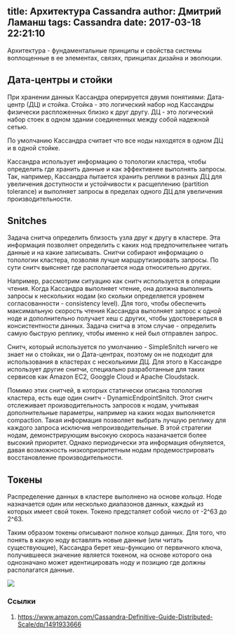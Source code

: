 title: Архитектура Cassandra
author: Дмитрий Ламанш
tags: Cassandra
date: 2017-03-18 22:21:10
---
Архитектура - фундаментальные принципы и свойства системы воплощенные в ее элементах, связях, принципах дизайна и эволюции.

<!-- more -->

## Дата-центры и стойки
При хранении данных Кассандра оперируется двумя понятиями: Дата-центр (ДЦ) и стойка. Стойка - это логический набор нод Кассандры физически распложенных близко к друг другу. ДЦ - это логический набор стоек в одном здании соединенных между собой надежной сетью.

По умолчанию Кассандра считает что все ноды находятся в одном ДЦ и в одной стойке.

Кассандра использует информацию о топологии кластера, чтобы определить где хранить данные и как эффективнее выполнять запросы. Так, например, Кассандра пытается хранить реплики в разных ДЦ для увеличения доступности и устойчивости к расщеплению (partition tolerance) и выполняет запросы в пределах одного ДЦ для увеличения производительности.

## Snitches
Задача снитча определить близость узла друг к другу в кластере. Эта информация позволяет определить с каких нод предпочительнее читать данные и на какие записывать. Снитчи собирают информацию о топологии кластера, позволяя лучше маршрутизировать запросы. По сути снитч выясняет где располагается нода относительно других.

Например, рассмотрим ситуацию как снитч используется в операции чтения. Когда Кассандра выполняет чтение, она должна выполнить запросы к нескольких нодам (ко скольки определяется уровнем согласованности - consistency level). Для того, чтобы обеспечить максимальную скорость чтения Кассандра выполняет запрос к одной ноде и дополнительно получает хеш с других, чтобы удостовериться в консистентности данных. Задача снитча в этом случае - определить самую быструю реплику, чтобы именно к ней был отправлен запрос.

Снитч, который используется по умолчанию - SimpleSnitch ничего не знает ни о стойках, ни о Дата-центрах, поэтому он не подходит для использования в кластерах с несколькими ДЦ. Для этого в Кассандре использует другие снитчи, специально разработанные для таких сервисов как Amazon EC2, Googgle Cloud и Apache Cloudstack.

Помимо этих снитчей, в которых статически описана топология кластера, есть еще один снитч - DynamicEndpointSnitch. Этот снитч отслеживает производительность запросов к нодам, учитывая дополнительные параметры, например на каких нодах выполняется compaction. Такая информация позволяет выбрать лучшую реплику для каждого запроса исключив непроизводительные. В этой стратегии нодам, демонстрирующим высокую скорось назаначается более высокий приоритет. Однако периодически эта информация обнуляется, давая возможность  низкоприоритетным нодам  продемострировать восстановление производительности.

## Токены
Распределение данных в кластере выполнено на основе _кольца_. Ноде назначается один или несколько диапазонов данных, каждый из которых имеет свой токен. Токено предсталяет собой число от -2^63 до 2^63.

Таким образом токены описывают полное кольцо данных. Для того, что понять в какую ноду вставлять новые данные (или читать существующие), Кассандра берет хеш-функцию от первичного ключа, получившееся значение является токеном, на основе которого она однозначано может идентицировать ноду и позицию где должны располагатся данные.

![](/img/7-chapter-token-ring.png)
### Ссылки
1. https://www.amazon.com/Cassandra-Definitive-Guide-Distributed-Scale/dp/1491933666
